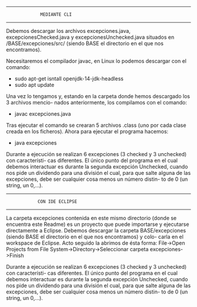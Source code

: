 *****************************************************************************************
				 MEDIANTE CLI
*****************************************************************************************
Debemos descargar los archivos excepciones.java, excepcionesChecked.java y
excepcionesUnchecked.java situados en /BASE/excepciones/src/ (siendo BASE el directorio en
el que nos encontramos).

Necesitaremos el compilador javac, en Linux lo podemos descargar con el comando:
- sudo apt-get isntall openjdk-14-jdk-headless
- sudo apt update

Una vez lo tengamos y, estando en la carpeta donde hemos descargado los 3 archivos mencio-
nados anteriormente, los compilamos con el comando:
- javac excepciones.java

Tras ejecutar el comando se crearan 5 archivos .class (uno por cada clase creada en los
ficheros). Ahora para ejecutar el programa hacemos:
- java excepciones

Durante a ejecución se realizan 6 excepciones (3 checked y 3 unchecked) con característi-
cas diferentes. El único punto del programa en el cual debemos interactuar es durante 
la segunda excepción Unchecked, cuando nos pide un dividendo para una división el cual, 
para que salte alguna de las excepciones, debe ser cualquier cosa menos un número distin-
to de 0 (un string, un 0,...).

*****************************************************************************************
				CON IDE ECLIPSE
*****************************************************************************************
La carpeta excepciones contenida en este mismo directorio (donde se encuentra este Readme)
es un proyecto que puede importarse y ejecutarse directamente a Eclipse. Debemos descargar
la carpeta BASE/excepciones (siendo BASE el directorio en el que nos encontramos) y colo-
carla en el workspace de Eclipse. Acto seguido la abrimos de ésta forma:
File->Open Projects from File System->Directory->Seleccionar carpeta excepciones->Finish

Durante a ejecución se realizan 6 excepciones (3 checked y 3 unchecked) con característi-
cas diferentes. El único punto del programa en el cual debemos interactuar es durante 
la segunda excepción Unchecked, cuando nos pide un dividendo para una división el cual, 
para que salte alguna de las excepciones, debe ser cualquier cosa menos un número distin-
to de 0 (un string, un 0,...).
